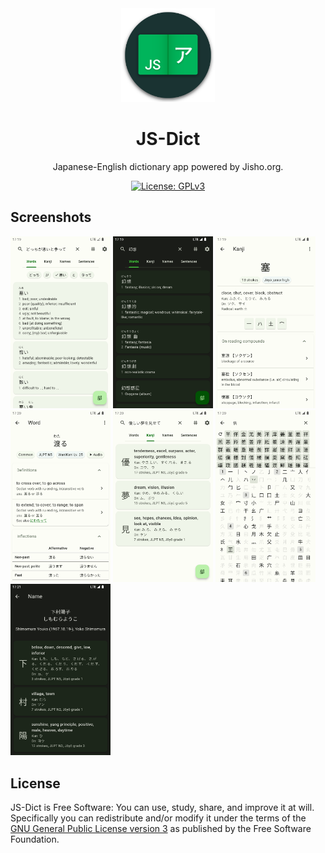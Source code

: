 <div align="center">

<img src="icon/icon.png" width="150">

# **JS-Dict**

Japanese-English dictionary app powered by Jisho.org.

<a href="https://www.gnu.org/licenses/gpl-3.0"><img alt="License: GPLv3" src="https://img.shields.io/badge/license-GPLv3-red.svg?style=flat-square"></a>
</div>

## Screenshots

<img src="metadata/en-US/images/phoneScreenshots/01.png" width="160">
<img src="metadata/en-US/images/phoneScreenshots/02.png" width="160">
<img src="metadata/en-US/images/phoneScreenshots/03.png" width="160">
<img src="metadata/en-US/images/phoneScreenshots/04.png" width="160">
<img src="metadata/en-US/images/phoneScreenshots/05.png" width="160">
<img src="metadata/en-US/images/phoneScreenshots/06.png" width="160">
<img src="metadata/en-US/images/phoneScreenshots/07.png" width="160">

## License

JS-Dict is Free Software: You can use, study, share, and improve it at will. Specifically you can redistribute and/or modify it under the terms of the [GNU General Public License version 3](https://www.gnu.org/licenses/gpl-3.0.en.html) as published by the Free Software Foundation.